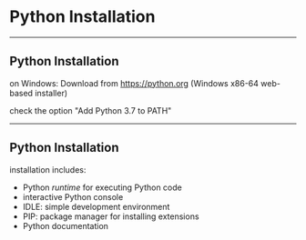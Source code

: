 # Python Installation

---

## Python Installation

on Windows: Download from https://python.org (Windows x86-64 web-based installer)

check the option "Add Python 3.7 to PATH"

---

## Python Installation

installation includes:

- Python _runtime_ for executing Python code
- interactive Python console
- IDLE: simple development environment
- PIP: package manager for installing extensions
- Python documentation
